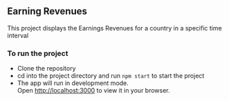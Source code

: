 ## Earning Revenues 
This project displays the Earnings Revenues for a country in a specific time interval

### To run the project
- Clone the repository
- cd into the project directory and run `npm start` to start the project
- The app will run in development mode.\
Open [http://localhost:3000](http://localhost:3000) to view it in your browser.

